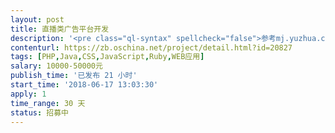 ```yaml
---                
layout: post       
title: 直播类广告平台开发           
description: '<pre class="ql-syntax" spellcheck="false">参考mj.yuzhua.com，www.wajxw.com，www.hongks.com</br>要求能读取相关平台粉丝量，最近播放次数，转发次数等，</br>工期一个月以内，分原型/修改两个阶段</br></pre><p><br></p>'     
contenturl: https://zb.oschina.net/project/detail.html?id=20827      
tags: [PHP,Java,CSS,JavaScript,Ruby,WEB应用]            
salary: 10000-50000元          
publish_time: '已发布 21 小时'         
start_time: '2018-06-17 13:03:30'           
apply: 1                   
time_range: 30 天              
status: 招募中                  
---                 
```

